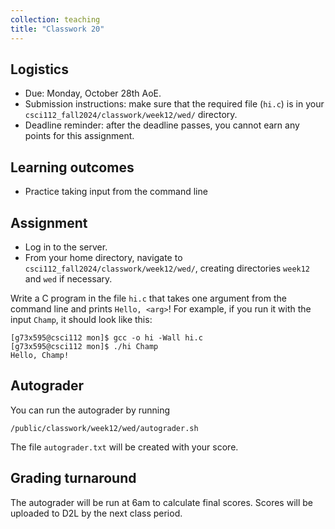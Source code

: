```yaml
---
collection: teaching
title: "Classwork 20"
---
```


## Logistics
* Due: Monday, October 28th AoE.
* Submission instructions: make sure that the required file (`hi.c`) is in your
	`csci112_fall2024/classwork/week12/wed/` directory.
* Deadline reminder: after the deadline passes, you cannot earn any points for
	this assignment.

## Learning outcomes
* Practice taking input from the command line

## Assignment

* Log in to the server.
* From your home directory, navigate to `csci112_fall2024/classwork/week12/wed/`, creating directories `week12`
and `wed` if necessary.

Write a C program in the file `hi.c` that takes one argument from the command line and prints
	`Hello, <arg>`! For example, if you run it with the input `Champ`, it
	should look like this:

```
[g73x595@csci112 mon]$ gcc -o hi -Wall hi.c
[g73x595@csci112 mon]$ ./hi Champ
Hello, Champ!
```

## Autograder

You can run the autograder by running

```
/public/classwork/week12/wed/autograder.sh
```

The file `autograder.txt` will be created with your score.


## Grading turnaround

The autograder will be run at 6am to calculate final scores. Scores will be
uploaded to D2L by the next class period.
